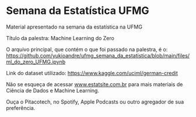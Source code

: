 # Semana da Estatística UFMG
Material apresentado na semana da estatística na UFMG

Título da palestra: Machine Learning do Zero

O arquivo principal, que contém o que foi passado na palestra, é o: https://github.com/yukioandre/ufmg_semana_da_estatistica/blob/main/files/ml_do_zero_UFMG.ipynb

Link do dataset utilizado: https://www.kaggle.com/uciml/german-credit

Não se esqueça de acessar www.estatsite.com.br para mais materiais de Ciência de Dados e Machine Learning.

Ouça o Pitacotech, no Spotify, Apple Podcasts ou outro agregador de sua preferência.

